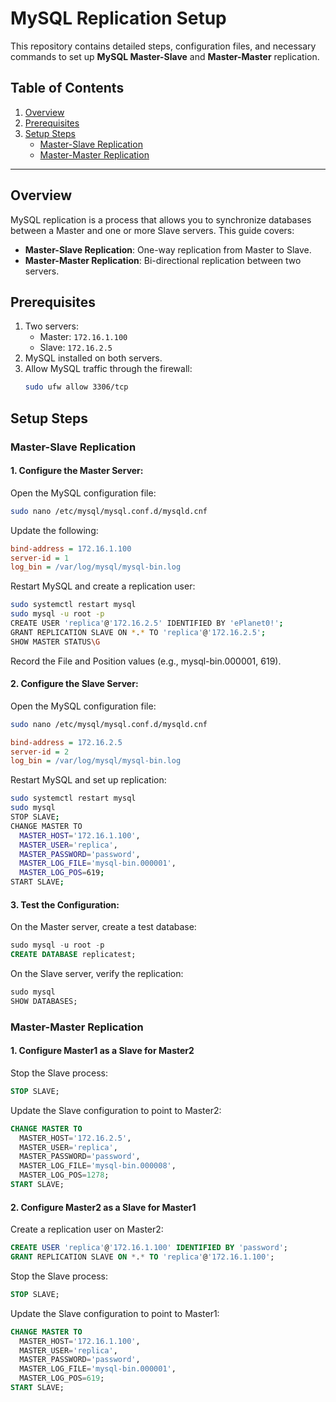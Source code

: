 # MySQL Replication Setup

This repository contains detailed steps, configuration files, and necessary commands to set up **MySQL Master-Slave** and **Master-Master** replication.

## Table of Contents
1. [Overview](#overview)
2. [Prerequisites](#prerequisites)
3. [Setup Steps](#setup-steps)
    - [Master-Slave Replication](#master-slave-replication)
    - [Master-Master Replication](#master-master-replication)

---

## Overview
MySQL replication is a process that allows you to synchronize databases between a Master and one or more Slave servers. This guide covers:

- **Master-Slave Replication**: One-way replication from Master to Slave.
- **Master-Master Replication**: Bi-directional replication between two servers.

## Prerequisites
1. Two servers:
   - Master: `172.16.1.100`
   - Slave: `172.16.2.5`
2. MySQL installed on both servers.
3. Allow MySQL traffic through the firewall:
   ```bash
   sudo ufw allow 3306/tcp
   ```

## Setup Steps

### Master-Slave Replication

#### 1. Configure the Master Server:

Open the MySQL configuration file:

```bash
sudo nano /etc/mysql/mysql.conf.d/mysqld.cnf
```

Update the following:

```ini
bind-address = 172.16.1.100
server-id = 1
log_bin = /var/log/mysql/mysql-bin.log
```

Restart MySQL and create a replication user:

```bash
sudo systemctl restart mysql
sudo mysql -u root -p
CREATE USER 'replica'@'172.16.2.5' IDENTIFIED BY 'ePlanet0!';
GRANT REPLICATION SLAVE ON *.* TO 'replica'@'172.16.2.5';
SHOW MASTER STATUS\G
```

Record the File and Position values (e.g., mysql-bin.000001, 619).


#### 2. Configure the Slave Server:

Open the MySQL configuration file:
 ```bash
sudo nano /etc/mysql/mysql.conf.d/mysqld.cnf
```

```ini
bind-address = 172.16.2.5
server-id = 2
log_bin = /var/log/mysql/mysql-bin.log
```

Restart MySQL and set up replication:

```bash
sudo systemctl restart mysql
sudo mysql
STOP SLAVE;
CHANGE MASTER TO
  MASTER_HOST='172.16.1.100',
  MASTER_USER='replica',
  MASTER_PASSWORD='password',
  MASTER_LOG_FILE='mysql-bin.000001',
  MASTER_LOG_POS=619;
START SLAVE;
```

#### 3. Test the Configuration:

On the Master server, create a test database:

```sql
sudo mysql -u root -p
CREATE DATABASE replicatest;
```

On the Slave server, verify the replication:

```sql
sudo mysql
SHOW DATABASES;
```
### Master-Master Replication

#### 1. Configure Master1 as a Slave for Master2

Stop the Slave process:

```sql
STOP SLAVE;
```
Update the Slave configuration to point to Master2:

```sql
CHANGE MASTER TO
  MASTER_HOST='172.16.2.5',
  MASTER_USER='replica',
  MASTER_PASSWORD='password',
  MASTER_LOG_FILE='mysql-bin.000008',
  MASTER_LOG_POS=1278;
START SLAVE;

```

#### 2. Configure Master2 as a Slave for Master1

Create a replication user on Master2:

```sql
CREATE USER 'replica'@'172.16.1.100' IDENTIFIED BY 'password';
GRANT REPLICATION SLAVE ON *.* TO 'replica'@'172.16.1.100';
```

Stop the Slave process:

```sql
STOP SLAVE;
```

Update the Slave configuration to point to Master1:

```sql
CHANGE MASTER TO
  MASTER_HOST='172.16.1.100',
  MASTER_USER='replica',
  MASTER_PASSWORD='password',
  MASTER_LOG_FILE='mysql-bin.000001',
  MASTER_LOG_POS=619;
START SLAVE;
```
